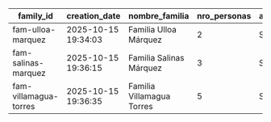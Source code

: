 | family_id | creation_date | nombre_familia | nro_personas | asistencia |
|---|---|---|---|---|
| fam-ulloa-marquez | 2025-10-15 19:34:03 | Familia Ulloa Márquez | 2 | Sí |
| fam-salinas-marquez | 2025-10-15 19:36:15 | Familia Salinas Márquez | 3 | Sí |
| fam-villamagua-torres | 2025-10-15 19:36:35 | Familia Villamagua Torres | 5 | Sí |
